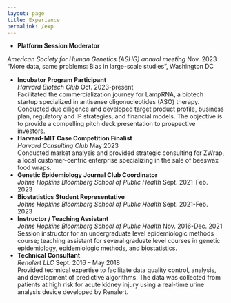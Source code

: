 ```yaml
---
layout: page
title: Experience
permalink: /exp
---
```


- <strong>Platform Session Moderator</strong><br/>

*American Society for Human Genetics (ASHG) annual meeting*	    Nov. 2023<br/>
“More data, same problems: Bias in large-scale studies”, Washington DC
- **Incubator Program Participant**<br/>
*Harvard Biotech Club* 	Oct. 2023-present<br/>
Facilitated the commercialization journey for LampRNA, a biotech startup specialized in antisense oligonucleotides (ASO) therapy. Conducted due diligence and developed target product profile, business plan, regulatory and IP strategies, and financial models. The objective is to provide a compelling pitch deck presentation to prospective investors.
- **Harvard-MIT Case Competition Finalist**<br/>
*Harvard Consulting Club*   	May 2023<br/>
Conducted market analysis and provided strategic consulting for ZWrap, a local customer-centric enterprise specializing in the sale of beeswax food wraps.
- **Genetic Epidemiology Journal Club Coordinator**<br/>
*Johns Hopkins Bloomberg School of Public Health*	Sept. 2021-Feb. 2023<br/>
- **Biostatistics Student Representative**<br/>
*Johns Hopkins Bloomberg School of Public Health* 		Sept. 2021-Feb. 2023<br/>
- **Instructor / Teaching Assistant**<br/>
*Johns Hopkins Bloomberg School of Public Health* 	Nov. 2016-Dec. 2021<br/>
Session instructor for an undergraduate level epidemiologic methods course; teaching assistant for several graduate level courses in genetic epidemiology, epidemiologic methods, and biostatistics.
- **Technical Consultant**<br/>
*Renalert LLC* Sept. 2016 – May 2018<br/>
Provided technical expertise to facilitate data quality control, analysis, and development of predictive algorithms. The data was collected from patients at high risk for acute kidney injury using a real-time urine analysis device developed by Renalert.

